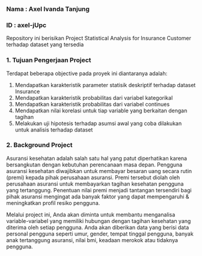 ### Nama : Axel Ivanda Tanjung
### ID : axel-jUpc
Repository ini berisikan Project Statistical Analysis for Insurance Customer terhadap dataset yang tersedia

### 1. Tujuan Pengerjaan Project

Terdapat beberapa objective pada proyek ini diantaranya adalah:

1. Mendapatkan karakteristik parameter statisik deskriptif terhadap dataset Insurance
2. Mendapatkan karakteristik probabilitas dari variabel kategorikal
3. Mendapatkan karakteristik probabilitas dari variabel continues
4. Mendapatkan nilai korelasi untuk tiap variable yang berkaitan dengan tagihan
5. Melakukan uji hipotesis terhadap asumsi awal yang coba dilakukan untuk analisis terhadap dataset

### 2. Background Project
Asuransi kesehatan adalah salah satu hal yang patut diperhatikan karena bersangkutan dengan kebutuhan perencanaan masa depan. Pengguna asuransi kesehatan diwajibkan untuk membayar besaran uang secara rutin (premi) kepada pihak perusahaan asuransi. Premi tersebut diolah oleh perusahaan asuransi untuk membayarkan tagihan kesehatan pengguna yang tertanggung. Penentuan nilai premi menjadi tantangan tersendiri bagi pihak asuransi mengingat ada banyak faktor yang dapat mempengaruhi & meningkatkan profil resiko pengguna.

Melalui project ini, Anda akan diminta untuk membantu menganalisa variable-variabel yang memiliki hubungan dengan tagihan kesehatan yang diterima oleh setiap pengguna. Anda akan diberikan data yang berisi data personal pengguna seperti umur, gender, tempat tinggal pengguna, banyak anak tertanggung asuransi, nilai bmi, keadaan merokok atau tidaknya pengguna.
